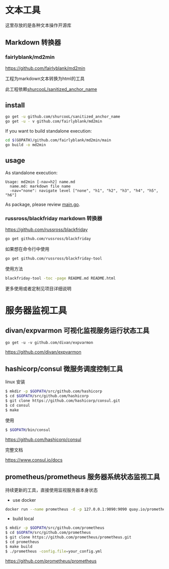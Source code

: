 # 文本工具

这里存放的是各种文本操作开源库

## Markdown 转换器

### fairlyblank/md2min

https://github.com/fairlyblank/md2min

工程为markdown文本转换为html的工具

此工程依赖[shurcooL/sanitized_anchor_name](https://github.com/shurcooL/sanitized_anchor_name)

install
-------

```sh
go get -u github.com/shurcooL/sanitized_anchor_name
go get -u - v github.com/fairlyblank/md2min
```

If you want to build standalone execution:

```sh
cd $(GOPATH)/github.com/fairlyblank/md2min/main
go build -o md2min
```

usage
-----

As standalone execution:

	Usage: md2min [-nav=h2] name.md
	  name.md: markdown file name
	  -nav="none": navigate level ["none", "h1", "h2", "h3", "h4", "h5", "h6"]

As package, please review [main.go](https://github.com/fairlyblank/md2min/blob/master/main/main.go).


### russross/blackfriday markdown 转换器

https://github.com/russross/blackfriday

```sh
go get github.com/russross/blackfriday
```

如果想在命令行中使用

```sh
go get github.com/russross/blackfriday-tool
```
使用方法

```sh
blackfriday-tool -toc -page README.md README.html
```

更多使用或者定制见项目详细说明

# 服务器监视工具

## divan/expvarmon 可视化监视服务运行状态工具

```golang
go get -u -v github.com/divan/expvarmon
```

https://github.com/divan/expvarmon

## hashicorp/consul 微服务调度控制工具

linux 安装

```sh
$ mkdir -p $GOPATH/src/github.com/hashicorp
$ cd $GOPATH/src/github.com/hashicorp
$ git clone https://github.com/hashicorp/consul.git
$ cd consul
$ make
```

使用

```sh
$ $GOPATH/bin/consul
```

https://github.com/hashicorp/consul

完整文档

https://www.consul.io/docs

## prometheus/prometheus 服务器系统状态监视工具

持续更新的工具，直接使用监视服务器本身状态

- use docker

```sh
docker run --name prometheus -d -p 127.0.0.1:9090:9090 quay.io/prometheus/prometheus
```

- build local

```sh
$ mkdir -p $GOPATH/src/github.com/prometheus
$ cd $GOPATH/src/github.com/prometheus
$ git clone https://github.com/prometheus/prometheus.git
$ cd prometheus
$ make build
$ ./prometheus -config.file=your_config.yml
```

https://github.com/prometheus/prometheus
